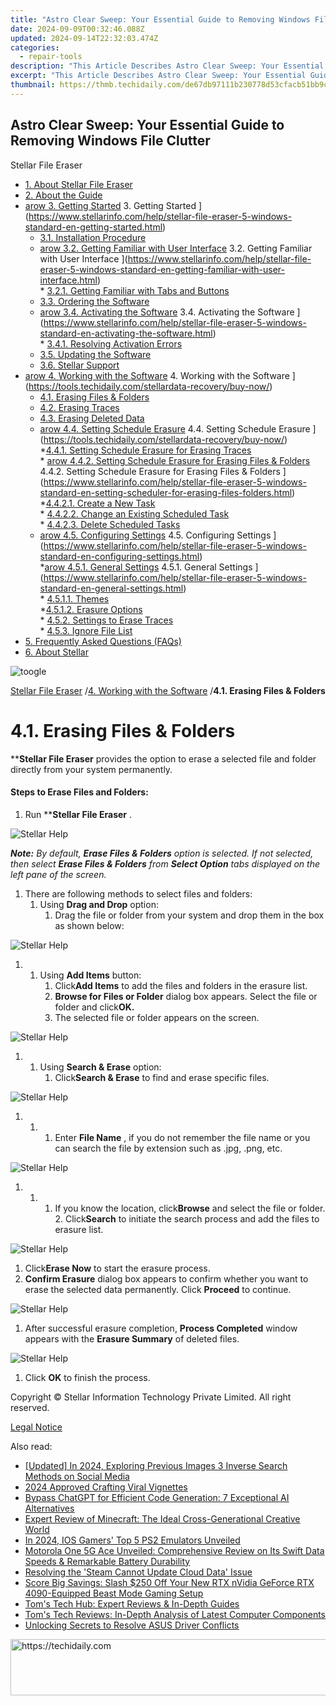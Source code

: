 ```yaml
---
title: "Astro Clear Sweep: Your Essential Guide to Removing Windows File Clutter"
date: 2024-09-09T00:32:46.088Z
updated: 2024-09-14T22:32:03.474Z
categories:
  - repair-tools
description: "This Article Describes Astro Clear Sweep: Your Essential Guide to Removing Windows File Clutter"
excerpt: "This Article Describes Astro Clear Sweep: Your Essential Guide to Removing Windows File Clutter"
thumbnail: https://thmb.techidaily.com/de67db97111b230778d53cfacb51bb9c7a1356b2082aff96997373a5633f37e3.jpg
---
```


## Astro Clear Sweep: Your Essential Guide to Removing Windows File Clutter

Stellar File Eraser

* [1. About Stellar File Eraser](https://tools.techidaily.com/stellardata-recovery/buy-now/)
* [2. About the Guide](https://tools.techidaily.com/stellardata-recovery/buy-now/)
* [arow 3. Getting Started](https://www.stellarinfo.com/help/public/frontEnd/onlinehelp/images/arow.png) 3\. Getting Started ](https://www.stellarinfo.com/help/stellar-file-eraser-5-windows-standard-en-getting-started.html)  
  * [3.1. Installation Procedure](https://tools.techidaily.com/stellardata-recovery/buy-now/)  
  * [arow 3.2. Getting Familiar with User Interface](https://www.stellarinfo.com/help/public/frontEnd/onlinehelp/images/arow.png) 3.2\. Getting Familiar with User Interface ](https://www.stellarinfo.com/help/stellar-file-eraser-5-windows-standard-en-getting-familiar-with-user-interface.html)  
         * [3.2.1. Getting Familiar with Tabs and Buttons](https://tools.techidaily.com/stellardata-recovery/buy-now/)  
  * [3.3. Ordering the Software](https://tools.techidaily.com/stellardata-recovery/buy-now/)  
  * [arow 3.4. Activating the Software](https://www.stellarinfo.com/help/public/frontEnd/onlinehelp/images/arow.png) 3.4\. Activating the Software ](https://www.stellarinfo.com/help/stellar-file-eraser-5-windows-standard-en-activating-the-software.html)  
         * [3.4.1. Resolving Activation Errors](https://tools.techidaily.com/stellardata-recovery/buy-now/)  
  * [3.5. Updating the Software](https://tools.techidaily.com/stellardata-recovery/buy-now/)  
  * [3.6. Stellar Support](https://tools.techidaily.com/stellardata-recovery/buy-now/)
* [arow 4. Working with the Software](https://www.stellarinfo.com/help/public/frontEnd/onlinehelp/images/arow.png) 4\. Working with the Software ](https://tools.techidaily.com/stellardata-recovery/buy-now/)  
  * [4.1. Erasing Files & Folders](https://tools.techidaily.com/stellardata-recovery/buy-now/)  
  * [4.2. Erasing Traces](https://tools.techidaily.com/stellardata-recovery/buy-now/)  
  * [4.3. Erasing Deleted Data](https://tools.techidaily.com/stellardata-recovery/buy-now/)  
  * [arow 4.4. Setting Schedule Erasure](https://www.stellarinfo.com/help/public/frontEnd/onlinehelp/images/arow.png) 4.4\. Setting Schedule Erasure ](https://tools.techidaily.com/stellardata-recovery/buy-now/)  
         *[4.4.1. Setting Schedule Erasure for Erasing Traces](https://tools.techidaily.com/stellardata-recovery/buy-now/)  
         * [arow 4.4.2. Setting Schedule Erasure for Erasing Files & Folders](https://www.stellarinfo.com/help/public/frontEnd/onlinehelp/images/arow.png) 4.4.2\. Setting Schedule Erasure for Erasing Files & Folders ](https://www.stellarinfo.com/help/stellar-file-eraser-5-windows-standard-en-setting-scheduler-for-erasing-files-folders.html)  
                  *[4.4.2.1. Create a New Task](https://tools.techidaily.com/stellardata-recovery/buy-now/)  
                  * [4.4.2.2. Change an Existing Scheduled Task](https://tools.techidaily.com/stellardata-recovery/buy-now/)  
                  * [4.4.2.3. Delete Scheduled Tasks](https://tools.techidaily.com/stellardata-recovery/buy-now/)  
  * [arow 4.5. Configuring Settings](https://www.stellarinfo.com/help/public/frontEnd/onlinehelp/images/arow.png) 4.5\. Configuring Settings ](https://www.stellarinfo.com/help/stellar-file-eraser-5-windows-standard-en-configuring-settings.html)  
         *[arow 4.5.1. General Settings](https://www.stellarinfo.com/help/public/frontEnd/onlinehelp/images/arow.png) 4.5.1\. General Settings ](https://www.stellarinfo.com/help/stellar-file-eraser-5-windows-standard-en-general-settings.html)  
                  * [4.5.1.1. Themes](https://tools.techidaily.com/stellardata-recovery/buy-now/)  
                  *[4.5.1.2. Erasure Options](https://tools.techidaily.com/stellardata-recovery/buy-now/)  
         * [4.5.2. Settings to Erase Traces](https://tools.techidaily.com/stellardata-recovery/buy-now/)  
         * [4.5.3. Ignore File List](https://tools.techidaily.com/stellardata-recovery/buy-now/)
* [5. Frequently Asked Questions (FAQs)](https://www.stellarinfo.com/help/stellar-file-eraser-5-windows-standard-en-frequently-asked-questions-faqs.html)
* [6. About Stellar](https://tools.techidaily.com/stellardata-recovery/buy-now/)

![toogle](https://www.stellarinfo.com/help/public/frontEnd/onlinehelp/images/toogle.png)

[Stellar File Eraser](https://tools.techidaily.com/stellardata-recovery/buy-now/) /[4. Working with the Software](https://tools.techidaily.com/stellardata-recovery/buy-now/) /**4.1\. Erasing Files & Folders**

# **4.1\. Erasing Files & Folders**

****Stellar File Eraser**  provides the option to erase a selected file and folder directly from your system permanently.

#### **Steps to Erase Files and Folders:**

1. Run ****Stellar File Eraser** .

![Stellar Help](https://www.stellarinfo.com/help/public/onlinehelp_img/stellar-file-eraser-5-windows-standard-en/erasing-files-&-folders/user-interface.png)

_**Note:** By default, **Erase Files & Folders**  option is selected. If not selected, then select **Erase Files & Folders** from **Select Option** tabs displayed on the left pane of the screen._

1. There are following methods to select files and folders:  
   1. Using **Drag and Drop**  option:  
         1. Drag the file or folder from your system and drop them in the box as shown below:

![Stellar Help](https://www.stellarinfo.com/help/public/onlinehelp_img/stellar-file-eraser-5-windows-standard-en/erasing-files-&-folders/user-interface.png)

1. 1. Using **Add Items** button:  
         1. Click**Add Items** to add the files and folders in the erasure list.  
         2. **Browse for Files or Folder**  dialog box appears. Select the file or folder and click**OK.**  
         3. The selected file or folder appears on the screen.

![Stellar Help](https://www.stellarinfo.com/help/public/onlinehelp_img/stellar-file-eraser-5-windows-standard-en/erasing-files-&-folders/added-files.png)

1. 1. Using   **Search & Erase**  option:  
         1. Click**Search & Erase** to find and erase specific files.

![Stellar Help](https://www.stellarinfo.com/help/public/onlinehelp_img/stellar-file-eraser-5-windows-standard-en/erasing-files-&-folders/a.png)

1. 1. 1. Enter **File Name** , if you do not remember the file name or you can search the file by extension such as .jpg, .png, etc.

![Stellar Help](https://www.stellarinfo.com/help/public/onlinehelp_img/stellar-file-eraser-5-windows-standard-en/erasing-files-&-folders/b.png)

1. 1. 1. If you know the location, click**Browse** and select the file or folder.  
         2. Click**Search** to initiate the search process and add the files to erasure list.

![Stellar Help](https://www.stellarinfo.com/help/public/onlinehelp_img/stellar-file-eraser-5-windows-standard-en/erasing-files-&-folders/added-files.png)

1. Click**Erase Now** to start the erasure process.
2. **Confirm Erasure** dialog box appears to confirm whether you want to erase the selected data permanently. Click **Proceed**  to continue.

![Stellar Help](https://www.stellarinfo.com/help/public/onlinehelp_img/stellar-file-eraser-5-windows-standard-en/erasing-files-&-folders/Confirm.png)

1. After successful erasure completion, **Process Completed** window appears with the **Erasure Summary**  of deleted files.

![Stellar Help](https://www.stellarinfo.com/help/public/onlinehelp_img/stellar-file-eraser-5-windows-standard-en/erasing-files-&-folders/Process.png)

1. Click **OK**  to finish the process.

 Copyright © Stellar Information Technology Private Limited. All right reserved.

[Legal Notice](https://tools.techidaily.com/stellardata-recovery/buy-now/)

<ins class="adsbygoogle"
     style="display:block"
     data-ad-format="autorelaxed"
     data-ad-client="ca-pub-7571918770474297"
     data-ad-slot="1223367746"></ins>

<ins class="adsbygoogle"
     style="display:block"
     data-ad-client="ca-pub-7571918770474297"
     data-ad-slot="8358498916"
     data-ad-format="auto"
     data-full-width-responsive="true"></ins>

<span class="atpl-alsoreadstyle">Also read:</span>
<div><ul>
<li><a href="https://facebook-video-recording.techidaily.com/updated-in-2024-exploring-previous-images-3-inverse-search-methods-on-social-media/"><u>[Updated] In 2024, Exploring Previous Images 3 Inverse Search Methods on Social Media</u></a></li>
<li><a href="https://extra-lessons.techidaily.com/2024-approved-crafting-viral-vignettes/"><u>2024 Approved Crafting Viral Vignettes</u></a></li>
<li><a href="https://tech-revival.techidaily.com/bypass-chatgpt-for-efficient-code-generation-7-exceptional-ai-alternatives/"><u>Bypass ChatGPT for Efficient Code Generation: 7 Exceptional AI Alternatives</u></a></li>
<li><a href="https://ai-live-streaming.techidaily.com/expert-review-of-minecraft-the-ideal-cross-generational-creative-world/"><u>Expert Review of Minecraft: The Ideal Cross-Generational Creative World</u></a></li>
<li><a href="https://desktop-recording.techidaily.com/in-2024-ios-gamers-top-5-ps2-emulators-unveiled/"><u>In 2024, IOS Gamers' Top 5 PS2 Emulators Unveiled</u></a></li>
<li><a href="https://ai-live-streaming.techidaily.com/motorola-one-5g-ace-unveiled-comprehensive-review-on-its-swift-data-speeds-and-remarkable-battery-durability/"><u>Motorola One 5G Ace Unveiled: Comprehensive Review on Its Swift Data Speeds & Remarkable Battery Durability</u></a></li>
<li><a href="https://program-issues.techidaily.com/resolving-the-steam-cannot-update-cloud-data-issue/"><u>Resolving the 'Steam Cannot Update Cloud Data' Issue</u></a></li>
<li><a href="https://ai-live-streaming.techidaily.com/score-big-savings-slash-250-off-your-new-rtx-nvidia-geforce-rtx-4090-equipped-beast-mode-gaming-setup/"><u>Score Big Savings: Slash $250 Off Your New RTX nVidia GeForce RTX 4090-Equipped Beast Mode Gaming Setup</u></a></li>
<li><a href="https://ai-live-streaming.techidaily.com/toms-tech-hub-expert-reviews-and-in-depth-guides/"><u>Tom's Tech Hub: Expert Reviews & In-Depth Guides</u></a></li>
<li><a href="https://ai-live-streaming.techidaily.com/toms-tech-reviews-in-depth-analysis-of-latest-computer-components/"><u>Tom's Tech Reviews: In-Depth Analysis of Latest Computer Components</u></a></li>
<li><a href="https://driver-error.techidaily.com/unlocking-secrets-to-resolve-asus-driver-conflicts/"><u>Unlocking Secrets to Resolve ASUS Driver Conflicts</u></a></li>
</ul></div>

<!-- affiliate ads begin -->
<a href="https://aligracehair.sjv.io/c/5597632/2115921/19272" target="_top" id="2115921">
  <img src="//a.impactradius-go.com/display-ad/19272-2115921" border="0" alt="https://techidaily.com" width="728" height="90"/>
</a>
<img height="0" width="0" src="https://aligracehair.sjv.io/i/5597632/2115921/19272" style="position:absolute;visibility:hidden;" border="0" />
<!-- affiliate ads end -->


